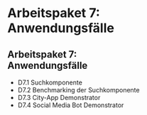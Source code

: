 # Arbeitspaket 7: <br/> Anwendungsfälle

## Arbeitspaket 7: <br/> Anwendungsfälle

- D7.1 Suchkomponente
- D7.2 Benchmarking der Suchkomponente
- D7.3 City-App Demonstrator
- D7.4 Social Media Bot Demonstrator

